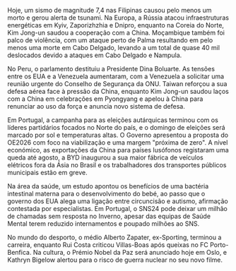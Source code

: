 Hoje, um sismo de magnitude 7,4 nas Filipinas causou pelo menos um morto e gerou alerta de tsunami. Na Europa, a Rússia atacou infraestruturas energéticas em Kyiv, Zaporizhzhia e Dnipro, enquanto na Coreia do Norte, Kim Jong-un saudou a cooperação com a China. Moçambique também foi palco de violência, com um ataque perto de Palma resultando em pelo menos uma morte em Cabo Delgado, levando a um total de quase 40 mil deslocados devido a ataques em Cabo Delgado e Nampula.

No Peru, o parlamento destituiu a Presidente Dina Boluarte. As tensões entre os EUA e a Venezuela aumentaram, com a Venezuela a solicitar uma reunião urgente do Conselho de Segurança da ONU. Taiwan reforçou a sua defesa aérea face à pressão da China, enquanto Kim Jong-un saudou laços com a China em celebrações em Pyongyang e apelou à China para renunciar ao uso da força e anuncia novo sistema de defesa.

Em Portugal, a campanha para as eleições autárquicas terminou com os líderes partidários focados no Norte do país, e o domingo de eleições será marcado por sol e temperaturas altas. O Governo apresentou a proposta do OE2026 com foco na viabilização e uma margem "próxima de zero". A nível económico, as exportações da China para países lusófonos registaram uma queda até agosto, a BYD inaugurou a sua maior fábrica de veículos elétricos fora da Ásia no Brasil e os trabalhadores dos transportes públicos municipais estão em greve.

Na área da saúde, um estudo apontou os benefícios de uma bactéria intestinal materna para o desenvolvimento do bebé, ao passo que o governo dos EUA alega uma ligação entre circuncisão e autismo, afirmação contestada por especialistas. Em Portugal, o SNS24 pode deixar um milhão de chamadas sem resposta no Inverno, apesar das equipas de Saúde Mental terem reduzido internamentos e poupado milhões ao SNS.

No mundo do desporto, o médio Alberto Zapater, ex-Sporting, terminou a carreira, enquanto Rui Costa criticou Villas-Boas após queixas no FC Porto-Benfica. Na cultura, o Prémio Nobel da Paz será anunciado hoje em Oslo, e Kathryn Bigelow alertou para o risco de guerra nuclear no seu novo filme.
